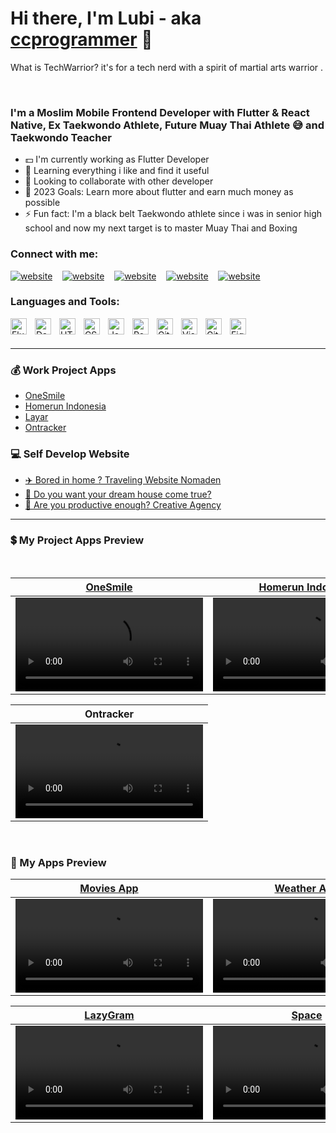 # Hi there, I'm Lubi - aka [ccprogrammer][github] 🙏 
What is TechWarrior? it's for a tech nerd with a spirit of martial arts warrior .


<br />

### I'm a Moslim Mobile Frontend Developer with Flutter & React Native, Ex Taekwondo Athlete, Future Muay Thai Athlete 😅 and Taekwondo Teacher
- 💵 I'm currently working as Flutter Developer
- 🔭 Learning everything i like and find it useful
- 🤝 Looking to collaborate with other developer
- 🚀 2023 Goals: Learn more about flutter and earn much money as possible 
- ⚡ Fun fact: I'm a black belt Taekwondo athlete since i was in senior high school and now my next target is to master Muay Thai and Boxing


### Connect with me:


[![website](https://img.icons8.com/fluency/48/000000/instagram-new.png)](https://www.instagram.com/lubiancaaa)
&nbsp;&nbsp;
[![website](https://img.icons8.com/fluency/48/000000/linkedin.png)](https://www.linkedin.com/in/lubianca-samora/)
&nbsp;&nbsp;
[![website](https://img.icons8.com/fluency/48/000000/discord-new-logo.png)](https://discordhub.com/profile/465550439950057473)
&nbsp;&nbsp;
[![website](https://img.icons8.com/fluency/48/000000/steam.png)](https://steamcommunity.com/profiles/76561198184918382)
&nbsp;&nbsp;
[![website](https://img.icons8.com/external-tal-revivo-shadow-tal-revivo/48/000000/external-stack-overflow-is-a-question-and-answer-site-for-professional-logo-shadow-tal-revivo.png)](https://stackoverflow.com/users/17653156/ccp)



### Languages and Tools:

<img align="left" alt="Flutter" width="26px" src="https://cdn.jsdelivr.net/gh/devicons/devicon/icons/flutter/flutter-original.svg" style="padding-right:10px;" />
<img align="left" alt="Dart" width="26px" src="https://cdn.jsdelivr.net/gh/devicons/devicon/icons/dart/dart-original.svg" style="padding-right:10px;" />
<img align="left" alt="HTML5" width="26px" src="https://cdn.jsdelivr.net/gh/devicons/devicon/icons/html5/html5-original.svg" style="padding-right:10px;" />
<img align="left" alt="CSS3" width="26px" src="https://cdn.jsdelivr.net/gh/devicons/devicon/icons/css3/css3-original.svg" style="padding-right:10px;" />
<img align="left" alt="JavaScript" width="26px" src="https://cdn.jsdelivr.net/gh/devicons/devicon/icons/javascript/javascript-original.svg" style="padding-right:10px;" />
<img align="left" alt="React" width="26px" src="https://cdn.jsdelivr.net/gh/devicons/devicon/icons/react/react-original.svg" style="padding-right:10px;" />
<img align="left" alt="Git" width="26px" src="https://cdn.jsdelivr.net/gh/devicons/devicon/icons/git/git-original.svg" style="padding-right:10px;" />
<img align="left" alt="Visual Studio Code" width="26px" src="https://cdn.jsdelivr.net/gh/devicons/devicon/icons/vscode/vscode-original.svg" style="padding-right:10px;" />
<img align="left" alt="GitHub" width="26px" src="https://user-images.githubusercontent.com/3369400/139447912-e0f43f33-6d9f-45f8-be46-2df5bbc91289.png" style="padding-right:10px;" />
<img align="left" alt="Figma" width="26px" src="https://cdn.jsdelivr.net/gh/devicons/devicon/icons/figma/figma-original.svg" style="padding-right:10px;" />



<br />
<br />

---

### 💰 Work Project Apps

<!-- APPS-LIST:START -->
- [OneSmile](https://play.google.com/store/apps/details?id=com.sinarmasland.onesmile&hl=en&gl=US)
- [Homerun Indonesia ](https://play.google.com/store/apps/details?id=com.homerun.homerunclient)
- [Layar](https://play.google.com/store/apps/details?id=com.tvri.layar)
- [Ontracker](https://github.com/ccprogrammer)
<!-- APPS-LIST:END -->



### 💻 Self Develop Website

<!-- APPS-LIST:START -->
- [✈️ Bored in home ? Traveling Website Nomaden](https://ccprogrammer.github.io/nomaden/)
- [🏡 Do you want your dream house come true?](https://ccprogrammer.github.io/zarchitect/) 
- [💸 Are you productive enough? Creative Agency](https://ccprogrammer.github.io/creativeagency/)
<!-- APPS-LIST:END -->

---

### 💲 My Project Apps Preview

</br>


| [OneSmile](https://play.google.com/store/apps/details?id=com.sinarmasland.onesmile)  | [Homerun Indonesia](https://play.google.com/store/apps/details?id=com.homerun.homerunclient) | [Layar](https://play.google.com/store/apps/details?id=com.tvri.layar) |
| ------------- | ------------- | ------------- |
| <video src="https://github.com/ccprogrammer/ccprogrammer/assets/90954993/bc082b53-30f1-46fd-81df-4951d7ab6ec3">  | <video src="https://user-images.githubusercontent.com/90954993/197125782-0895e55a-f12f-43b2-951e-ff26ed2bd919.mp4">  |  <video src="https://github.com/ccprogrammer/ccprogrammer/assets/90954993/ced9ca04-5ae9-4b15-a28d-cb49f189d34c">  | 
  
| Ontracker  |
| ------------- |
| <video src="https://user-images.githubusercontent.com/90954993/197125210-0fecc6c0-9eb1-4231-ba53-923e35256cb3.mp4">  |
  
</br>

 ### 🔨 My Apps Preview
  
| [Movies App](https://github.com/ccprogrammer/movies-app)  | [Weather App](https://github.com/ccprogrammer/weather-app) | [uDrive](https://github.com/ccprogrammer/utara_drive) | [One Note](https://github.com/ccprogrammer/one-note) |
| ------------- | ------------- | ------------- | ------------- |
| <video src="https://user-images.githubusercontent.com/90954993/197124222-f64eac3c-da30-43e1-bb72-1a9eeca61c01.mp4">  | <video src="https://user-images.githubusercontent.com/90954993/197126336-57e55400-3f07-4356-8fcc-f8eb04d54407.mp4">  | <video src="https://user-images.githubusercontent.com/90954993/223397836-179ec429-4239-4314-ad46-611fe05a0540.mp4"> |  <video src="https://user-images.githubusercontent.com/90954993/197131663-5877f651-7c6c-4ee3-9f78-e5c0ecd05a8c.mp4">  | 
  
  
| [LazyGram](https://github.com/ccprogrammer/lazygram)  | [Space](https://github.com/ccprogrammer/space) | [My Maps](https://github.com/ccprogrammer/my-google-maps) |
| ------------- | ------------- | ------------- |
| <video src="https://user-images.githubusercontent.com/90954993/197124231-d60dc539-6892-40c7-afd0-93d53d7c359c.mp4">  | <video src="https://user-images.githubusercontent.com/90954993/197159227-9838825f-8e9f-423a-b79b-05b9f592a86c.mp4">  |  <video src="https://user-images.githubusercontent.com/90954993/197125801-5c899bca-5209-4ed2-986a-7fed6028f957.mp4">  | 


[github]: https://ccprogrammer.github.io/
[instagram]: https://instagram.com/codeSTACKr
[linkedin]: https://linkedin.com/in/codeSTACKr

